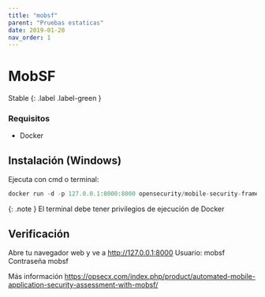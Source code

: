 ```yaml
---
title: "mobsf"
parent: "Pruebas estaticas"
date: 2019-01-20
nav_order: 1
---
```

# MobSF

Stable
{: .label .label-green }

### Requisitos
- Docker

## Instalación (Windows)
Ejecuta con cmd o terminal:

```js
docker run -d -p 127.0.0.1:8000:8000 opensecurity/mobile-security-framework-mobsf:latest
```
{: .note }
El terminal debe tener privilegios de ejecución de Docker

## Verificación
Abre tu navegador web y ve a http://127.0.0.1:8000
Usuario: mobsf
Contraseña mobsf

Más información
<a href="https://opsecx.com/index.php/product/automated-mobile-application-security-assessment-with-mobsf/">https://opsecx.com/index.php/product/automated-mobile-application-security-assessment-with-mobsf/</a>
